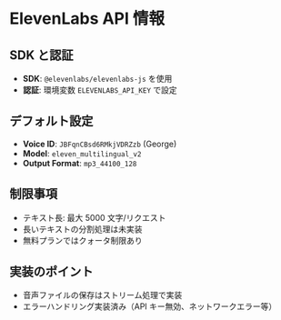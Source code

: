 # ElevenLabs API 情報

## SDK と認証

- **SDK**: `@elevenlabs/elevenlabs-js` を使用
- **認証**: 環境変数 `ELEVENLABS_API_KEY` で設定

## デフォルト設定

- **Voice ID**: `JBFqnCBsd6RMkjVDRZzb` (George)
- **Model**: `eleven_multilingual_v2`
- **Output Format**: `mp3_44100_128`

## 制限事項

- テキスト長: 最大 5000 文字/リクエスト
- 長いテキストの分割処理は未実装
- 無料プランではクォータ制限あり

## 実装のポイント

- 音声ファイルの保存はストリーム処理で実装
- エラーハンドリング実装済み（API キー無効、ネットワークエラー等）
